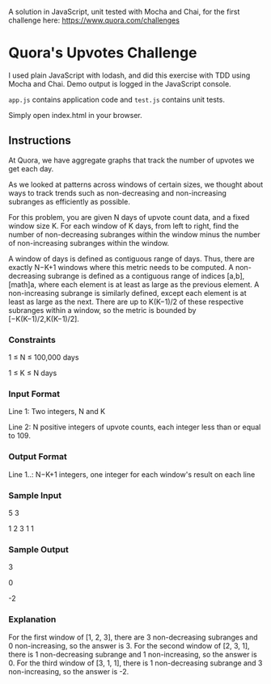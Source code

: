 A solution in JavaScript, unit tested with Mocha and Chai, for the first challenge here: https://www.quora.com/challenges

# Quora's Upvotes Challenge

I used plain JavaScript with lodash, and did this exercise with TDD using
Mocha and Chai. Demo output is logged in the JavaScript console.

`app.js` contains application code and `test.js` contains unit tests.

Simply open index.html in your browser.

## Instructions
At Quora, we have aggregate graphs that track the number of upvotes we get each day.

As we looked at patterns across windows of certain sizes, we thought about ways to track trends such as non-decreasing and non-increasing subranges as efficiently as possible.

For this problem, you are given N days of upvote count data, and a fixed window size K. For each window of K days, from left to right, find the number of non-decreasing subranges within the window minus the number of non-increasing subranges within the window.

A window of days is defined as contiguous range of days. Thus, there are exactly N−K+1 windows where this metric needs to be computed. A non-decreasing subrange is defined as a contiguous range of indices [a,b], [math]a, where each element is at least as large as the previous element. A non-increasing subrange is similarly defined, except each element is at least as large as the next. There are up to K(K−1)/2 of these respective subranges within a window, so the metric is bounded by [−K(K−1)/2,K(K−1)/2].


### Constraints
1 ≤ N ≤ 100,000 days

1 ≤ K ≤ N days

### Input Format
Line 1: Two integers, N and K

Line 2: N positive integers of upvote counts, each integer less than or equal to 109.

### Output Format
Line 1..: N−K+1 integers, one integer for each window's result on each line

### Sample Input
5 3

1 2 3 1 1

### Sample Output
3

0

-2

### Explanation
For the first window of [1, 2, 3], there are 3 non-decreasing subranges and 0
non-increasing, so the answer is 3. For the second window of [2, 3, 1], there is 1 non-decreasing subrange and 1 non-increasing, so the answer is 0. For the third window of [3, 1, 1], there is 1 non-decreasing subrange and 3 non-increasing, so the answer is -2.
